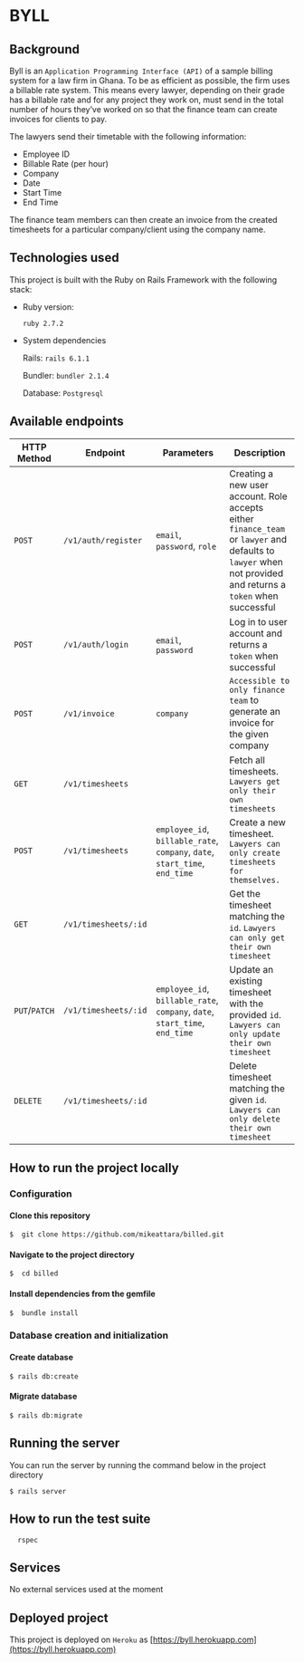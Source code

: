 # BYLL

## Background

Byll is an `Application Programming Interface (API)` of a sample billing system for a law firm in Ghana. To be as efficient as possible, the firm uses a
billable rate system. This means every lawyer, depending on their grade has a billable rate and
for any project they work on, must send in the total number of hours they’ve worked on so that
the finance team can create invoices for clients to pay.

The lawyers send their timetable with the following information:

- Employee ID
- Billable Rate (per hour)
- Company
- Date
- Start Time
- End Time

The finance team members can then create an invoice from the created timesheets for a particular company/client using the company name.

## Technologies used

This project is built with the Ruby on Rails Framework with the following stack:

- Ruby version:

  `ruby 2.7.2`

- System dependencies

  Rails: `rails 6.1.1`

  Bundler: `bundler 2.1.4`

  Database: `Postgresql`

## Available endpoints

| HTTP Method   | Endpoint             | Parameters                                                                  | Description                                                                                                                                                  |
| ------------- | -------------------- | --------------------------------------------------------------------------- | ------------------------------------------------------------------------------------------------------------------------------------------------------------ |
| `POST`        | `/v1/auth/register`  | `email`, `password`, `role`                                                 | Creating a new user account. Role accepts either `finance_team` or `lawyer` and defaults to `lawyer` when not provided and returns a `token` when successful |
| `POST`        | `/v1/auth/login`     | `email`, `password`                                                         | Log in to user account and returns a `token` when successful                                                                                                 |
| `POST`        | `/v1/invoice`        | `company`                                                                   | `Accessible to only finance team` to generate an invoice for the given company                                                                               |
| `GET`         | `/v1/timesheets`     |                                                                             | Fetch all timesheets. `Lawyers get only their own timesheets`                                                                                                |
| `POST`        | `/v1/timesheets`     | `employee_id`, `billable_rate`, `company`, `date`, `start_time`, `end_time` | Create a new timesheet. `Lawyers can only create timesheets for themselves.`                                                                                 |
| `GET`         | `/v1/timesheets/:id` |                                                                             | Get the timesheet matching the `id`. `Lawyers can only get their own timesheet`                                                                              |
| `PUT`/`PATCH` | `/v1/timesheets/:id` | `employee_id`, `billable_rate`, `company`, `date`, `start_time`, `end_time` | Update an existing timesheet with the provided `id`. `Lawyers can only update their own timesheet`                                                           |
| `DELETE`      | `/v1/timesheets/:id` |                                                                             | Delete timesheet matching the given `id`. `Lawyers can only delete their own timesheet`                                                                      |

## How to run the project locally

### Configuration

#### Clone this repository

    $  git clone https://github.com/mikeattara/billed.git

#### Navigate to the project directory

    $  cd billed

#### Install dependencies from the gemfile

    $  bundle install

### Database creation and initialization

#### Create database

    $ rails db:create

#### Migrate database

    $ rails db:migrate

## Running the server

You can run the server by running the command below in the project directory

    $ rails server

## How to run the test suite

```shell
  rspec
```

## Services

No external services used at the moment

## Deployed project

This project is deployed on `Heroku` as [https://byll.herokuapp.com](https://byll.herokuapp.com)
